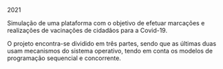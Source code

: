 2021

Simulação de uma plataforma com o objetivo de efetuar marcações e realizações de vacinações de cidadãos para a Covid-19.

O projeto encontra-se dividido em três partes, sendo que as últimas duas usam mecanismos do sistema operativo, tendo em conta os modelos de programação sequencial e concorrente.
